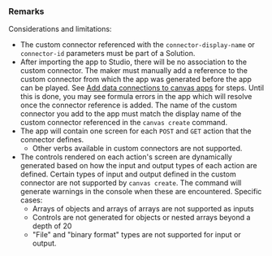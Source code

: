 ### Remarks

Considerations and limitations:

- The custom connector referenced with the `connector-display-name` or `connector-id` parameters must be part of a Solution.
- After importing the app to Studio, there will be no association to the custom connector.  The maker must manually add a reference to the custom connector from which the app was generated before the app can be played.  See [Add data connections to canvas apps](/power-apps/maker/canvas-apps/add-data-connection) for steps.  Until this is done, you may see formula errors in the app which will resolve once the connector reference is added.  The name of the custom connector you add to the app must match the display name of the custom connector referenced in the `canvas create` command.
- The app will contain one screen for each `POST` and `GET` action that the connector defines.
   - Other verbs available in custom connectors are not supported.
- The controls rendered on each action's screen are dynamically generated based on how the input and output types of each action are defined.  Certain types of input and output defined in the custom connector are not supported by `canvas create`.  The command will generate warnings in the console when these are encountered.  Specific cases:
   - Arrays of objects and arrays of arrays are not supported as inputs
   - Controls are not generated for objects or nested arrays beyond a depth of 20
   - "File" and "binary format" types are not supported for input or output.
